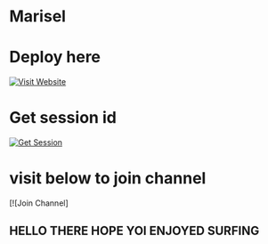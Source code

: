 # Marisel
# Deploy here
[![Visit Website](https://img.shields.io/badge/Deploy-000000?style=for-the-badge&logo=Mercedes)](https://marisel-app.vercel.app/)

# Get session id 
[![Get Session](https://img.shields.io/badge/Get_Session-00BFFF?style=for-the-badge)](https://nkt-fpf2.onrender.com/)

# visit below to join channel

[![Join Channel]



## HELLO THERE HOPE YOI ENJOYED SURFING
